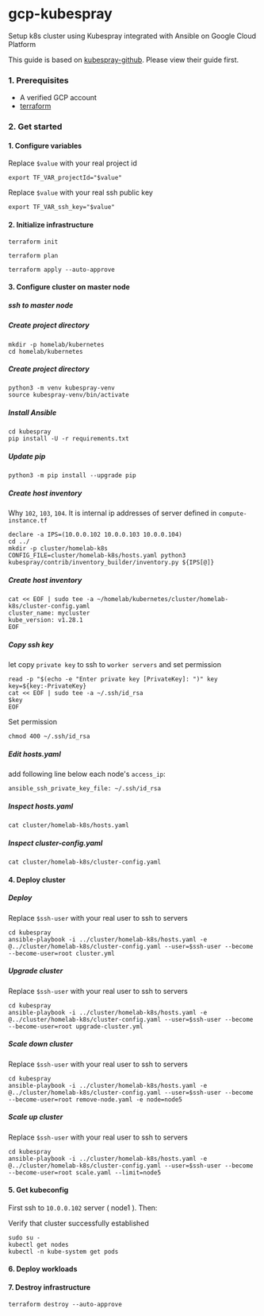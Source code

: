 # gcp-kubespray
Setup k8s cluster using Kubespray integrated with Ansible on Google Cloud Platform

This guide is based on [kubespray-github](https://github.com/kubernetes-sigs/kubespray). Please view their guide first.
### 1. Prerequisites
* A verified GCP account
* [terraform](https://developer.hashicorp.com/terraform/tutorials/aws-get-started/install-cli)
### 2. Get started
#### 1. Configure variables
Replace `$value` with your real project id
```
export TF_VAR_projectId="$value"
```
Replace `$value` with your real ssh public key
```
export TF_VAR_ssh_key="$value"
```
#### 2. Initialize infrastructure
```
terraform init
```
```
terraform plan
```
```
terraform apply --auto-approve
```
#### 3. Configure cluster on master node
##### ssh to master node
##### Create project directory
```
mkdir -p homelab/kubernetes
cd homelab/kubernetes
```
##### Create project directory

```
python3 -m venv kubespray-venv
source kubespray-venv/bin/activate
```

##### Install Ansible
```
cd kubespray
pip install -U -r requirements.txt
```

##### Update pip

```
python3 -m pip install --upgrade pip
```

##### Create host inventory
Why `102`, `103`, `104`. It is internal ip addresses of server defined in `compute-instance.tf`
```
declare -a IPS=(10.0.0.102 10.0.0.103 10.0.0.104)
cd ../ 
mkdir -p cluster/homelab-k8s
CONFIG_FILE=cluster/homelab-k8s/hosts.yaml python3 kubespray/contrib/inventory_builder/inventory.py ${IPS[@]}
```

##### Create host inventory
```
cat << EOF | sudo tee -a ~/homelab/kubernetes/cluster/homelab-k8s/cluster-config.yaml
cluster_name: mycluster
kube_version: v1.28.1
EOF
```
##### Copy ssh key
let copy `private key` to ssh to `worker servers` and set permission
```
read -p "$(echo -e "Enter private key [PrivateKey]: ")" key
key=${key:-PrivateKey}
cat << EOF | sudo tee -a ~/.ssh/id_rsa
$key
EOF
```
Set permission
```
chmod 400 ~/.ssh/id_rsa
```

##### Edit hosts.yaml
add following line below each node's `access_ip`:
```
ansible_ssh_private_key_file: ~/.ssh/id_rsa
```

##### Inspect hosts.yaml
```
cat cluster/homelab-k8s/hosts.yaml
```

##### Inspect cluster-config.yaml
```
cat cluster/homelab-k8s/cluster-config.yaml
```

#### 4. Deploy cluster
##### Deploy
Replace `$ssh-user` with your real user to ssh to servers
```
cd kubespray
ansible-playbook -i ../cluster/homelab-k8s/hosts.yaml -e @../cluster/homelab-k8s/cluster-config.yaml --user=$ssh-user --become --become-user=root cluster.yml
```

##### Upgrade cluster
Replace `$ssh-user` with your real user to ssh to servers
```
cd kubespray
ansible-playbook -i ../cluster/homelab-k8s/hosts.yaml -e @../cluster/homelab-k8s/cluster-config.yaml --user=$ssh-user --become --become-user=root upgrade-cluster.yml
```
##### Scale down cluster
Replace `$ssh-user` with your real user to ssh to servers
```
cd kubespray
ansible-playbook -i ../cluster/homelab-k8s/hosts.yaml -e @../cluster/homelab-k8s/cluster-config.yaml --user=$ssh-user --become --become-user=root remove-node.yaml -e node=node5
```
##### Scale up cluster
Replace `$ssh-user` with your real user to ssh to servers
```
cd kubespray
ansible-playbook -i ../cluster/homelab-k8s/hosts.yaml -e @../cluster/homelab-k8s/cluster-config.yaml --user=$ssh-user --become --become-user=root scale.yaml --limit=node5
```

#### 5. Get kubeconfig
First ssh to `10.0.0.102` server ( node1 ). Then:

Verify that cluster successfully established
```
sudo su -
kubectl get nodes
kubectl -n kube-system get pods
```
#### 6. Deploy workloads
#### 7. Destroy infrastructure
```
terraform destroy --auto-approve
```
